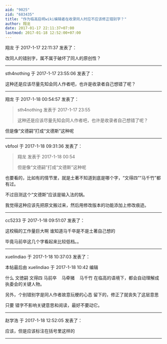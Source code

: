 ```yaml
---
aid: "9025"
zid: "683435"
title: "作为临高启明wiki编辑者在收录同人时应不应该修正错别字？"
author: 翔龙
date: 2017-01-17 22:11:37+07:00
lastmod: 2017-01-18 12:52:00+07:00
---
```


翔龙 于 2017-1-17 22:11:37 发表了：

改同人的错别字，属不属于破坏了同人的原创性？

---

sth4nothing 于 2017-1-17 23:55:06 发表了：

这种还是应该尽量先知会同人作者吧，也许是收录者自己想错了呢？

---

翔龙 于 2017-1-18 00:54:57 发表了：

> sth4nothing 发表于 2017-1-17 23:55
>
> 这种还是应该尽量先知会同人作者吧，也许是收录者自己想错了呢？

但是像“文德嗣”打成“文德斯”这种呢

---

vbfool 于 2017-1-18 09:31:36 发表了：

> 翔龙 发表于 2017-1-18 00:54
>
> 但是像“文德嗣”打成“文德斯”这种呢

也要看的，比如有的情节里，就是土著不知道到底是哪个字，“文得四”“马千竹”都有过。

不过目测这个“文德斯”应该是输入法的锅。

我觉得这种应该先把原文搬过来，然后用修改版本的功能添加上修改痕迹。

---

cc5233 于 2017-1-18 09:51:07 发表了：

这校稿的工作量巨大啊 谁知道马千卒是不是土著自己想的

毕竟马前卒这几个字看起来比较低档。。

---

xuelindiao 于 2017-1-18 10:37:03 发表了：

本帖最后由 xuelindiao 于 2017-1-18 10:42 编辑

什么 文徳嗣 文得四 马前卒    马牵猪    马千竹 在临高的语境下，都会自动理解成 执委会的关键人物。

另外，个别错别字是同人作者故意玩梗的心态 留下的，修正了就丧失了这层意思

只要 错字不影响关键意思和阅读，最好不要动它。

---

赵学浩 于 2017-1-18 12:52:05 发表了：

应该，但是应该标注在括号里这样的

---
